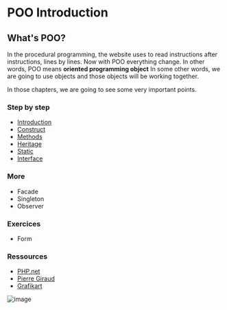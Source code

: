 # POO Introduction

## What's POO?

In the procedural programming, the website uses to read instructions after instructions, lines by lines. Now with POO everything change.
In other words, POO means **oriented programming object** In some other words, we are going to use objects and those objects will be working together.

In those chapters, we are going to see some very important points.

### Step by step

- [Introduction](01.Introduction/readme.md)
- [Construct](02.contruct/readme.md)
- [Methods](03.methods/readme.md)
- [Heritage](04.heritage/readme.md)
- [Static](05.static/readme.md)
- [Interface](06.interface/readme.md)

### More
- Facade
- Singleton
- Observer

### Exercices

- Form

### Ressources
- [PHP.net](https://www.php.net/manual/en/language.oop5.php)
- [Pierre Giraud](https://www.pierre-giraud.com/php-mysql-apprendre-coder-cours/introduction-programmation-orientee-objet/)
- [Grafikart](https://www.grafikart.fr/tutoriels/presentation-1091)

![image](https://media.giphy.com/media/tGokBeqpHuSgE/giphy.gif)